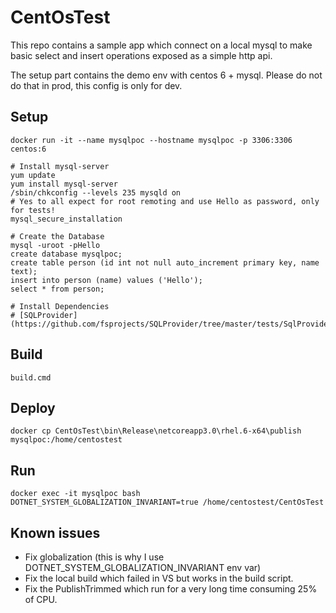 # CentOsTest

This repo contains a sample app which connect on a local mysql to make basic select and insert operations exposed as a simple http api.

The setup part contains the demo env with centos 6 + mysql. Please do not do that in prod, this config is only for dev.

## Setup
    docker run -it --name mysqlpoc --hostname mysqlpoc -p 3306:3306 centos:6 
  
    # Install mysql-server
    yum update
    yum install mysql-server
    /sbin/chkconfig --levels 235 mysqld on
    # Yes to all expect for root remoting and use Hello as password, only for tests!
    mysql_secure_installation
  
    # Create the Database
    mysql -uroot -pHello
    create database mysqlpoc;
    create table person (id int not null auto_increment primary key, name text);
    insert into person (name) values ('Hello');
    select * from person;
	
	# Install Dependencies
	# [SQLProvider](https://github.com/fsprojects/SQLProvider/tree/master/tests/SqlProvider.Core.Tests/MySql)
	
## Build
    build.cmd
  
## Deploy
    docker cp CentOsTest\bin\Release\netcoreapp3.0\rhel.6-x64\publish mysqlpoc:/home/centostest
  
## Run
    docker exec -it mysqlpoc bash
    DOTNET_SYSTEM_GLOBALIZATION_INVARIANT=true /home/centostest/CentOsTest
  
## Known issues

- Fix globalization (this is why I use DOTNET_SYSTEM_GLOBALIZATION_INVARIANT env var)
- Fix the local build which failed in VS but works in the build script.
- Fix the PublishTrimmed which run for a very long time consuming 25% of CPU. 
